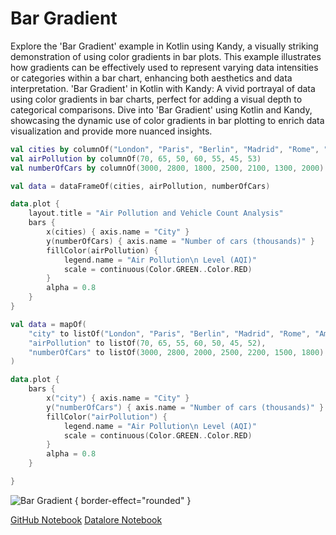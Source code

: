 # Bar Gradient

<web-summary>
Explore the 'Bar Gradient' example in Kotlin using Kandy, a visually striking demonstration of using color gradients in bar plots.
This example illustrates how gradients can be effectively used to represent varying data intensities or categories within a bar chart, enhancing both aesthetics and data interpretation.
</web-summary>

<card-summary>
'Bar Gradient' in Kotlin with Kandy:
A vivid portrayal of data using color gradients in bar charts, perfect for adding a visual depth to categorical comparisons.
</card-summary>

<link-summary>
Dive into 'Bar Gradient' using Kotlin and Kandy, showcasing the dynamic use of color gradients in bar plotting to enrich data visualization and provide more nuanced insights.
</link-summary>


<!---IMPORT org.jetbrains.kotlinx.kandy.letsplot.samples.Bars-->

<!---FUN bar_gradient-->
<tabs>
<tab title="Dataframe">

```kotlin
val cities by columnOf("London", "Paris", "Berlin", "Madrid", "Rome", "Amsterdam", "Prague")
val airPollution by columnOf(70, 65, 50, 60, 55, 45, 53)
val numberOfCars by columnOf(3000, 2800, 1800, 2500, 2100, 1300, 2000)

val data = dataFrameOf(cities, airPollution, numberOfCars)

data.plot {
    layout.title = "Air Pollution and Vehicle Count Analysis"
    bars {
        x(cities) { axis.name = "City" }
        y(numberOfCars) { axis.name = "Number of cars (thousands)" }
        fillColor(airPollution) {
            legend.name = "Air Pollution\n Level (AQI)"
            scale = continuous(Color.GREEN..Color.RED)
        }
        alpha = 0.8
    }
}
```

</tab>
<tab title="Collections">

```kotlin
val data = mapOf(
    "city" to listOf("London", "Paris", "Berlin", "Madrid", "Rome", "Amsterdam", "Prague"),
    "airPollution" to listOf(70, 65, 55, 60, 50, 45, 52),
    "numberOfCars" to listOf(3000, 2800, 2000, 2500, 2200, 1500, 1800)
)

data.plot {
    bars {
        x("city") { axis.name = "City" }
        y("numberOfCars") { axis.name = "Number of cars (thousands)" }
        fillColor("airPollution") {
            legend.name = "Air Pollution\n Level (AQI)"
            scale = continuous(Color.GREEN..Color.RED)
        }
        alpha = 0.8
    }

}
```

</tab></tabs>
<!---END-->

![Bar Gradient](bar_gradient.png) { border-effect="rounded" }

<seealso style="cards">
       <category ref="example-ktnb">
           <a href="https://github.com/Kotlin/kandy/blob/main/examples/notebooks/lets-plot/samples/bars/bar_gradient.ipynb" summary="View the notebook on our GitHub repository">GitHub Notebook</a>
           <a href="https://datalore.jetbrains.com/report/static/KQKedA4jDrKu63O53gEN0z/b1a0jHEcdyrG3sIyzWN2nJ" summary="Experiment with this example on Datalore">Datalore Notebook</a>
       </category>
</seealso>
